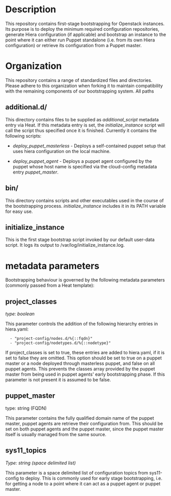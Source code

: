 Description
===========

This repository contains first-stage bootstrapping for Openstack instances. Its
purpose is to deploy the minimum required configuration repositories, generate
Hiera configuration (if applicable) and bootstrap an instance to the point
where it can either run Puppet standalone (i.e. from its own Hiera
configuration) or retrieve its configuration from a Puppet master.

Organization
============

This repository contains a range of standardized files and directories. Please
adhere to this organization when forking it to maintain compatibility with the
remaining components of our bootstrapping system. All paths

additional.d/
-------------

This directory contains files to be supplied as *additional_script* metadata
entry via Heat. If this metadata entry is set, the *initialize_instance* script
will call the script thus specified once it is finished. Currently it contains
the following scripts:

  * *deploy_puppet_masterless* - Deploys a self-contained puppet setup that uses
    hiera configuration on the local machine.

  * *deploy_puppet_agent* - Deploys a puppet agent configured by the puppet
    whose host name is specified via the cloud-config metadata entry
    *puppet_master*.

bin/
----

This directory contains scripts and other executables used in the course of the
bootstrapping process. *initialize_instance* includes it in its PATH variable
for easy use.

initialize_instance
-------------------

This is the first stage bootstrap script invoked by our default user-data
script. It logs its output to /var/log/initialize_instance.log.

metadata parameters
===================

Bootstrapping behaviour is governed by the following metadata parameters
(commonly passed from a Heat template):

project_classes
---------------

*type: boolean*

This parameter controls the addition of the following hierarchy entries in
hiera.yaml:

```
  - "project-config/nodes.d/%{::fqdn}"
  - "project-config/nodetypes.d/%{::nodetype}"
```

If project_classes is set to true, these entries are added to hiera.yaml, if it
is set to false they are omitted. This option should be set to true on a puppet
master or a node deployed through masterless puppet, and false on all puppet
agents. This prevents the classes array provided by the puppet master from
being used in puppet agents' early bootstrapping phase. If this parameter is
not present it is assumed to be false.

puppet_master
-------------

type: string (FQDN)

This parameter contains the fully qualified domain name of the puppet master,
puppet agents are retrieve their configuration from. This should be set on both
puppet agents and the puppet master, since the puppet master itself is usually
managed from the same source.

sys11_topics
------------

*Type: string (space delimited list)*

This parameter is  a space delimited list of configuration topics from
sys11-config to deploy. This is commonly used for early stage bootstrapping,
i.e. for getting a node to a point where it can act as a puppet agent or puppet
master.

